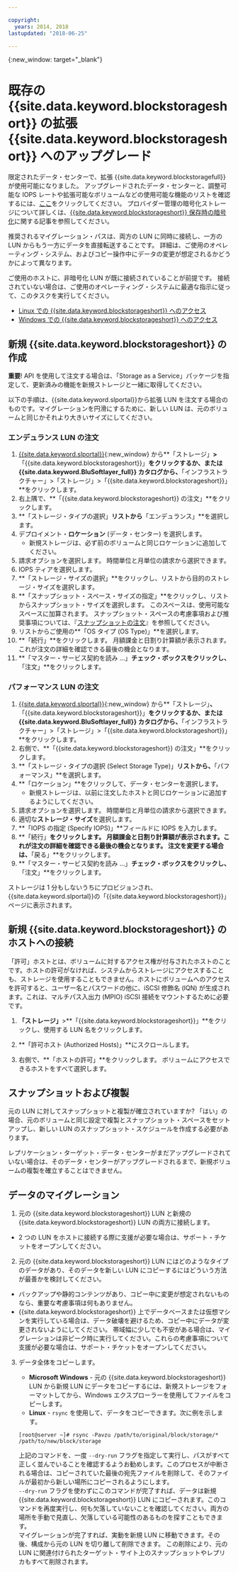 ```yaml
---

copyright:
  years: 2014, 2018
lastupdated: "2018-06-25"

---
```

{:new_window: target="_blank"}

# 既存の {{site.data.keyword.blockstorageshort}} の拡張 {{site.data.keyword.blockstorageshort}} へのアップグレード

限定されたデータ・センターで、拡張 {{site.data.keyword.blockstoragefull}} が使用可能になりました。 アップグレードされたデータ・センターと、調整可能な IOPS レートや拡張可能なボリュームなどの使用可能な機能のリストを確認するには、[ここ](new-ibm-block-and-file-storage-location-and-features.html)をクリックしてください。 プロバイダー管理の暗号化ストレージについて詳しくは、[{{site.data.keyword.blockstorageshort}} 保存時の暗号化](block-file-storage-encryption-rest.html)に関する記事を参照してください。

推奨されるマイグレーション・パスは、両方の LUN に同時に接続し、一方の LUN からもう一方にデータを直接転送することです。 詳細は、ご使用のオペレーティング・システム、およびコピー操作中にデータの変更が想定されるかどうかによって異なります。 

ご使用のホストに、非暗号化 LUN が既に接続されていることが前提です。 接続されていない場合は、ご使用のオペレーティング・システムに最適な指示に従って、このタスクを実行してください。

- [Linux での {{site.data.keyword.blockstorageshort}} へのアクセス](accessing_block_storage_linux.html)
- [Windows での {{site.data.keyword.blockstorageshort}} へのアクセス](accessing-block-storage-windows.html)

 
## 新規 {{site.data.keyword.blockstorageshort}} の作成

**重要**! API を使用して注文する場合は、「Storage as a Service」パッケージを指定して、更新済みの機能を新規ストレージと一緒に取得してください。

以下の手順は、{{site.data.keyword.slportal}}から拡張 LUN を注文する場合のものです。マイグレーションを円滑にするために、新しい LUN は、元のボリュームと同じかそれより大きいサイズにしてください。

### エンデュランス LUN の注文

1. [{{site.data.keyword.slportal}}](https://control.softlayer.com/){:new_window} から**「ストレージ」**>**「{{site.data.keyword.blockstorageshort}}」**をクリックするか、または  {{site.data.keyword.BluSoftlayer_full}} カタログから、**「インフラストラクチャー」>「ストレージ」>「{{site.data.keyword.blockstorageshort}}」**をクリックします。
2. 右上隅で、**「{{site.data.keyword.blockstorageshort}} の注文」**をクリックします。
3. **「ストレージ・タイプの選択」**リストから**「エンデュランス」**を選択します。
4. デプロイメント・**ロケーション** (データ・センター) を選択します。
   - 新規ストレージは、必ず前のボリュームと同じロケーションに追加してください。
5. 請求オプションを選択します。 時間単位と月単位の請求から選択できます。
6. IOPS ティアを選択します。
7. **「ストレージ・サイズの選択」**をクリックし、リストから目的のストレージ・サイズを選択します。
8. **「スナップショット・スペース・サイズの指定」**をクリックし、リストからスナップショット・サイズを選択します。 このスペースは、使用可能なスペースに加算されます。 スナップショット・スペースの考慮事項および推奨事項については、『[スナップショットの注文](ordering-snapshots.html)』を参照してください。
9. リストからご使用の**「OS タイプ (OS Type)」**を選択します。
10. **「続行」**をクリックします。 月額課金と日割り計算額が表示されます。これが注文の詳細を確認できる最後の機会となります。
11. **「マスター・サービス契約を読み ...」**チェック・ボックスをクリックし、**「注文」**をクリックします。

### パフォーマンス LUN の注文

1. [{{site.data.keyword.slportal}}](https://control.softlayer.com/){:new_window} から**「ストレージ」**、**「{{site.data.keyword.blockstorageshort}}」**をクリックするか、または  {{site.data.keyword.BluSoftlayer_full}} カタログから、**「インフラストラクチャー」>「ストレージ」>「{{site.data.keyword.blockstorageshort}}」**をクリックします。
2. 右側で、**「{{site.data.keyword.blockstorageshort}} の注文」**をクリックします。
3. **「ストレージ・タイプの選択 (Select Storage Type)」**リストから、**「パフォーマンス」**を選択します。
4. **「ロケーション」**をクリックして、データ・センターを選択します。
   - 新規ストレージは、以前に注文したホストと同じロケーションに追加するようにしてください。
5. 請求オプションを選択します。 時間単位と月単位の請求から選択できます。
6. 適切な**ストレージ・サイズ**を選択します。
7. **「IOPS の指定 (Specify IOPS)」**フィールドに IOPS を入力します。
8. **「続行」**をクリックします。 月額課金と日割り計算額が表示されます。これが注文の詳細を確認できる最後の機会となります。 注文を変更する場合は、**「戻る」**をクリックします。
9. **「マスター・サービス契約を読み ...」**チェック・ボックスをクリックし、**「注文」**をクリックします。

ストレージは 1 分もしないうちにプロビジョンされ、{{site.data.keyword.slportal}}の「{{site.data.keyword.blockstorageshort}}」ページに表示されます。


 
## 新規 {{site.data.keyword.blockstorageshort}} のホストへの接続

「許可」ホストとは、ボリュームに対するアクセス権が付与されたホストのことです。ホストの許可がなければ、システムからストレージにアクセスすることも、ストレージを使用することもできません。ホストにボリュームへのアクセスを許可すると、ユーザー名とパスワードの他に、iSCSI 修飾名 (IQN) が生成されます。これは、マルチパス入出力 (MPIO) iSCSI 接続をマウントするために必要です。

1. **「ストレージ」**>**「{{site.data.keyword.blockstorageshort}}」**をクリックし、使用する LUN 名をクリックします。

2. **「許可ホスト (Authorized Hosts)」**にスクロールします。

3. 右側で、**「ホストの許可」**をクリックします。 ボリュームにアクセスできるホストをすべて選択します。

 
## スナップショットおよび複製

元の LUN に対してスナップショットと複製が確立されていますか? 「はい」の場合、元のボリュームと同じ設定で複製とスナップショット・スペースをセットアップし、新しい LUN のスナップショット・スケジュールを作成する必要があります。 

レプリケーション・ターゲット・データ・センターがまだアップグレードされていない場合は、そのデータ・センターがアップグレードされるまで、新規ボリュームの複製を確立することはできません。

 
## データのマイグレーション

1. 元の {{site.data.keyword.blockstorageshort}} LUN と新規の {{site.data.keyword.blockstorageshort}} LUN の両方に接続します。 
  - 2 つの LUN をホストに接続する際に支援が必要な場合は、サポート・チケットをオープンしてください。

2. 元の {{site.data.keyword.blockstorageshort}} LUN にはどのようなタイプのデータがあり、そのデータを新しい LUN にコピーするにはどういう方法が最善かを検討してください。 
  - バックアップや静的コンテンツがあり、コピー中に変更が想定されないものなら、重要な考慮事項は何もありません。
  - {{site.data.keyword.blockstorageshort}} 上でデータベースまたは仮想マシンを実行している場合は、データ破壊を避けるため、コピー中にデータが変更されないようにしてください。 帯域幅に少しでも不安がある場合は、マイグレーションは非ピーク時に実行してください。これらの考慮事項について支援が必要な場合は、サポート・チケットをオープンしてください。
 
3. データ全体をコピーします。
   - **Microsoft Windows** - 元の {{site.data.keyword.blockstorageshort}} LUN から新規 LUN にデータをコピーするには、新規ストレージをフォーマットしてから、Windows エクスプローラーを使用してファイルをコピーします。
   - **Linux** - `rsync` を使用して、データをコピーできます。次に例を示します。
   ```
   [root@server ~]# rsync -Pavzu /path/to/original/block/storage/* /path/to/new/block/storage
   ```
   
   上記のコマンドを、一度 `--dry-run` フラグを指定して実行し、パスがすべて正しく並んでいることを確認するようお勧めします。このプロセスが中断される場合は、コピーされていた最後の宛先ファイルを削除して、そのファイルが最初から新しい場所にコピーされるようにします。<br/>
   `--dry-run` フラグを使わずにこのコマンドが完了すれば、データは新規 {{site.data.keyword.blockstorageshort}} LUN にコピーされます。このコマンドを再度実行し、何も欠落していないことを確認してください。両方の場所を手動で見直し、欠落している可能性のあるものを探すこともできます。<br/>
   マイグレーションが完了すれば、実動を新規 LUN に移動できます。その後、構成から元の LUN を切り離して削除できます。 この削除により、元の LUN に関連付けられたターゲット・サイト上のスナップショットやレプリカもすべて削除されます。
